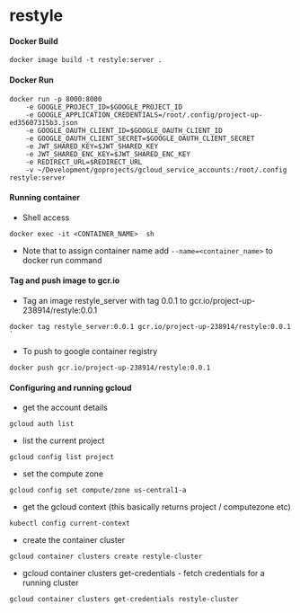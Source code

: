 # restyle


#### Docker Build

```
docker image build -t restyle:server .
```

#### Docker Run
```
docker run -p 8000:8000
    -e GOOGLE_PROJECT_ID=$GOOGLE_PROJECT_ID
    -e GOOGLE_APPLICATION_CREDENTIALS=/root/.config/project-up-ed35607315b3.json
    -e GOOGLE_OAUTH_CLIENT_ID=$GOOGLE_OAUTH_CLIENT_ID
    -e GOOGLE_OAUTH_CLIENT_SECRET=$GOOGLE_OAUTH_CLIENT_SECRET
    -e JWT_SHARED_KEY=$JWT_SHARED_KEY
    -e JWT_SHARED_ENC_KEY=$JWT_SHARED_ENC_KEY
    -e REDIRECT_URL=$REDIRECT_URL
    -v ~/Development/goprojects/gcloud_service_accounts:/root/.config restyle:server
```

#### Running container

- Shell access
```
docker exec -it <CONTAINER_NAME>  sh
```
- Note that to assign container name add `--name=<container_name>` to docker run command

#### Tag and push image to gcr.io

- Tag an image restyle_server with tag 0.0.1 to gcr.io/project-up-238914/restyle:0.0.1

```
docker tag restyle_server:0.0.1 gcr.io/project-up-238914/restyle:0.0.1                     `
```
- To push to google container registry

```
docker push gcr.io/project-up-238914/restyle:0.0.1
```

#### Configuring and running gcloud

- get the account details
```
gcloud auth list
```
- list the current project
```
gcloud config list project
```
- set the compute zone
```
gcloud config set compute/zone us-central1-a
```
- get the gcloud context (this basically returns project / computezone etc)
```
kubectl config current-context
```
- create the container cluster
```
gcloud container clusters create restyle-cluster
```
- gcloud container clusters get-credentials - fetch credentials for a running cluster
```
gcloud container clusters get-credentials restyle-cluster
```
